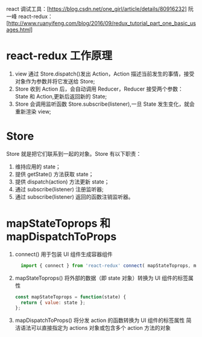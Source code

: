 react 调试工具：[https://blog.csdn.net/one_girl/article/details/80916232]
阮一峰 react-redux：[http://www.ruanyifeng.com/blog/2016/09/redux_tutorial_part_one_basic_usages.html]

# react-redux 工作原理

1. view 通过 Store.dispatch()发出 Action，Action 描述当前发生的事情，接受对象作为参数并将它发送给 Store;
2. Store 收到 Action 后，会自动调用 Reducer，Reducer 接受两个参数： State 和 Action,更新后返回新的 State;
3. Store 会调用监听函数 Store.subscribe(listener),一旦 State 发生变化，就会重新渲染 view;

# Store

Store 就是把它们联系到一起的对象。Store 有以下职责：

1. 维持应用的 state；
2. 提供 getState() 方法获取 state；
3. 提供 dispatch(action) 方法更新 state；
4. 通过 subscribe(listener) 注册监听器;
5. 通过 subscribe(listener) 返回的函数注销监听器。

# mapStateToprops 和 mapDispatchToProps

1. connect() 用于包装 UI 组件生成容器组件

   ```javascript
     import { connect } from 'react-redux' connect( mapStateToprops, mapDispatchToProps)(Counter)
   ```

2. mapStateToprops() 将外部的数据（即 state 对象）转换为 UI 组件的标签属性

   ```javascript
   const mapStateToprops = function(state) {
     return { value: state };
   };
   ```

3. mapDispatchToProps()
   将分发 action 的函数转换为 UI 组件的标签属性 简洁语法可以直接指定为 actions 对象或包含多个 action 方法的对象
